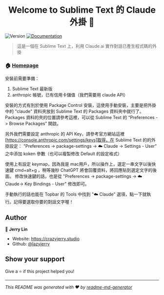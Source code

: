 <h1 align="center">Welcome to Sublime Text 的 Claude 外掛 👋</h1>
<p>
  <img alt="Version" src="https://img.shields.io/badge/version-1.0,0-blue.svg?cacheSeconds=2592000" />
  <a href="https://hipster.crazyjerry.studio/post/claude-的-sublime-text4-外掛/" target="_blank">
    <img alt="Documentation" src="https://img.shields.io/badge/documentation-yes-brightgreen.svg" />
  </a>
</p>

> 這是一個在 Sublime Text 上，利用 Claude.ai 實作對話已產生程式碼的外掛 

### 🏠 [Homepage](https://hipster.crazyjerry.studio/post/claude-的-sublime-text4-外掛/)

安裝前需要準備：

1. Sublime Text 最新版
2. anthropic 帳號，已有信用卡儲值（我們需要用 claude API）

安裝的方式有別於使用 Package Control 安裝，這使用手動安裝，主要是把外掛中的 "claude" 資料夾放到 Sublime Text 的 Packages 資料夾中就行了。 Packages 資料的夾的位置請參考這裡，可以從 Sublime Text 的 “Preferences -> Browse Packages” 開啟。

另外我們需要設定 anthropic 的 API Key，請參考官方網站這裡[https://console.anthropic.com/settings/keys]取得，在  Sublime Text 的的外掛設定： "Preferences -> package-settings -> ☁️ Claude -> Settings - User” 之中添加 koken 參數（也可以複製修改 Default 的設定格式）

使用上有設定 keymap，因為我是 mac用戶，所以操作上，選定一串文字以後快速鍵 cmd+alt+g ，稍等幾秒 ChatGPT 將會回覆資料，將回應貼到選定文字的後面。
修改快速鍵的話，也是從 "Preferences -> package-settings -> ☁️ Claude-> Key Bindings - User" 修改即可。

手動執行的話也能在 Topbar 的 Tools 中找到 "☁️ Claude" 選項，點一下就執行。記得要選取你要的對話文字喔！

## Author

👤 **Jerry Lin**

* Website: https://crazyjerry.studio
* Github: [@lazyjerry](https://github.com/lazyjerry)

## Show your support

Give a ⭐️ if this project helped you!

***
_This README was generated with ❤️ by [readme-md-generator](https://github.com/kefranabg/readme-md-generator)_